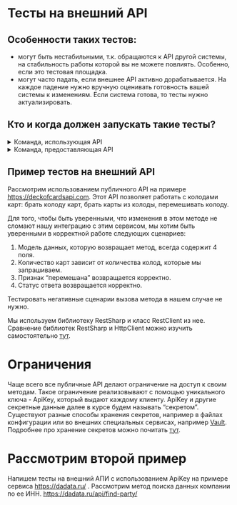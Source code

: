 # Тесты на внешний API

## Особенности таких тестов:
* могут быть нестабильными, т.к. обращаются к API другой системы, на стабильность работы которой вы не можете повлиять. Особенно, если это тестовая площадка.
* могут часто падать, если внешнее API активно дорабатывается. На каждое падение нужно вручную оценивать готовность вашей системы к изменениям. Если система готова, то тесты нужно актуализировать.

## Кто и когда должен запускать такие тесты?

<details>
<summary>Команда, использующая API</summary>

1. Могут отловить изменния, если релиз API стоит на тестовой площадке.
2. Если нет договоренности о тестовых площадках, то есть шанс, что вы узнаете о проблемах из тестов, а не от пользователей.
</details>

<details>
<summary>Команда, предоставляющая API</summary>

1. Изменения будут замечены до релиза.
2. Не всегда есть возможность запускать эти тесты (много интеграторов, интегратор - это другая компания).

На стороне разработчиков API не лежит обязанность запускать все тесты интеграторов, а лежит обязанность
1. Проверять работоспособность их продукта на своих тестах.
2. Поддерживать обратную совместимости, чтобы старые реализации использования методов не ломались.

</details>



## Пример тестов на внешний API
Рассмотрим использованием публичного API на примере https://deckofcardsapi.com. Этот API позволяет работать с колодами карт: брать колоду карт, брать карты из колоды, перемешивать колоду.

Для того, чтобы быть уверенными, что изменения в этом методе не сломают нашу интеграцию с этим сервисом, мы хотим быть уверенными в корректной работе следующих сценариев:
1. Модель данных, которую возвращает метод, всегда содержит 4 поля.
2. Количество карт зависит от количества колод, которые мы запрашиваем.
3. Признак “перемешана” возвращается корректно.
4. Статус ответа возвращается корректно.

Тестировать негативные сценарии вызова метода в нашем случае не нужно.

Мы используем библиотеку RestSharp и класс RestClient из нее. Сравнение библиотек RestSharp и HttpClient можно изучить самостоятельно [тут](https://code-maze.com/httpclient-vs-restsharp/).

# Ограничения
Чаще всего все публичные API делают ограничение на доступ к своим методам. Такое ограничение реализовывают с помощью уникального ключа - ApiKey, который выдают каждому клиенту.
ApiKey и другие секретные данные далее в курсе будем называть “секретом”. Существуют разные способы хранения секретов, например в файлах конфигурации или во внешних специальных сервисах, например [Vault](https://www.vaultproject.io/#/demo/0). Подробнее про хранение секретов можно почитать [тут](https://habr.com/ru/post/306812/).


# Рассмотрим второй пример
Напишем тесты на внешний АПИ с использованием ApiKey на примере сервиса https://dadata.ru/ . Рассмотрим метод поиска данных компании по ее ИНН. https://dadata.ru/api/find-party/


